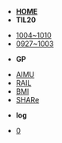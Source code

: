<!-- docs/_sidebar.md -->

- **[HOME](/README.md)**
- **TIL20**
* [1004~1010](/TIL20/1004-1010.md)
* [0927~1003](/TIL20/0927-1003.md)
- **GP**
* [AIMU](/GP/AIMU.md)
* [RAIL](/GP/RAIL.md)
* [BMI](/GP/BMI.md)
* [SHARe](/GP/SHARe.md)
- **log**
* [0](/log/0.md)
